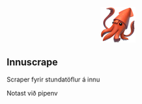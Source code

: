 <p align="center"><img src="squid.png" width=80 alt="Icon"/></p>

## Innuscrape
Scraper fyrir stundatöflur á innu

Notast við pipenv
